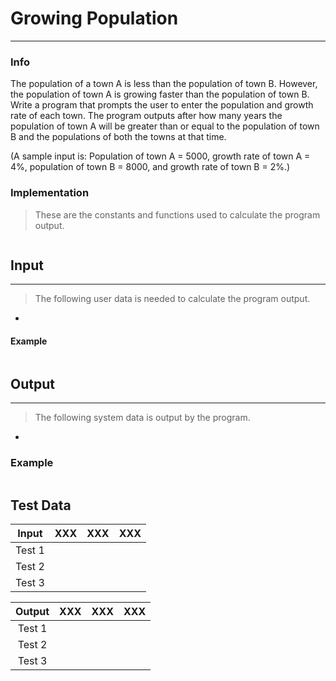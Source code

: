# Growing Population
***
### Info
The  population  of  a  town  A  is  less  than  the  population  of  town  B.
However, the population of town A is growing faster than the population of town B.
Write a program that prompts the user to enter the population and growth rate of
each town. The program outputs after how many years the population of town A will
be greater than or equal to the population of town B and the populations of both
the towns at that time.

(A sample input is: Population of town A = 5000, growth rate of town A = 4%,
population of town B = 8000, and growth rate of town B = 2%.)

### Implementation
> These are the constants and functions used to calculate the program output.

```

```

## Input
***
> The following user data is needed to calculate the program output.

+ 

#### Example
```c++

```

## Output
***
> The following system data is output by the program.

+ 

### Example
```c++

```

## Test Data
| Input  | XXX | XXX | XXX |
|:------:|:---:|:---:|:---:|
| Test 1 |     |     |     |
| Test 2 |     |     |     |
| Test 3 |     |     |     |

| Output | XXX | XXX | XXX |
|:------:|:---:|:---:|:---:|
| Test 1 |     |     |     |
| Test 2 |     |     |     |
| Test 3 |     |     |     |
